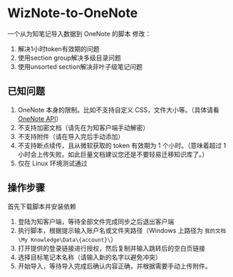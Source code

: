 # WizNote-to-OneNote
一个从为知笔记导入数据到 OneNote 的脚本
修改：
1. 解决1小时token有效期的问题
2. 使用section group解决多级目录问题
3. 使用unsorted section解决非叶子级笔记问题

## 已知问题
1. OneNote 本身的限制。比如不支持自定义 CSS，文件大小等。（具体请看 [OneNote API](https://dev.onenote.com/docs)）
2. 不支持加密文档（请先在为知客户端手动解密）
3. 不支持附件（请在导入完后手动添加）
4. 不支持断点续传，且从微软获取的 token 有效期为 1 个小时。（意味着超过 1 小时会上传失败。如此巨量文档建议您还是不要轻易迁移知识库了。）
5. 仅在 Linux 环境测试通过

## 操作步骤
首先下载脚本并安装依赖

1. 登陆为知客户端，等待全部文件完成同步之后退出客户端
2. 执行脚本，根据提示输入账户名或文件夹路径（Windows 上路径为 `我的文档\My Knowledge\Data\{account}\`）
3. 打开提供的登录链接进行授权，然后复制并输入跳转后的空白页链接
4. 选择目标笔记本名称（请输入新的名字以避免冲突）
5. 开始导入，等待导入完成后确认内容正确，并根据需要手动上传附件。

